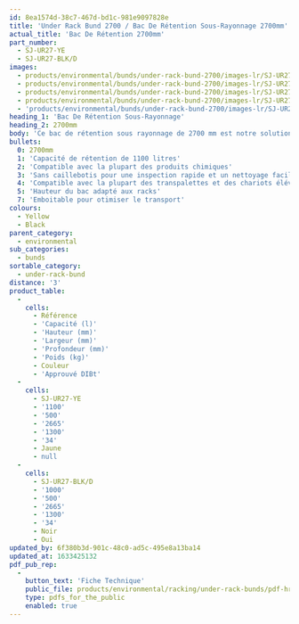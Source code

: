 ```yaml
---
id: 8ea1574d-38c7-467d-bd1c-981e9097828e
title: 'Under Rack Bund 2700 / Bac De Rétention Sous-Rayonnage 2700mm'
actual_title: 'Bac De Rétention 2700mm'
part_number:
  - SJ-UR27-YE
  - SJ-UR27-BLK/D
images:
  - products/environmental/bunds/under-rack-bund-2700/images-lr/SJ-UR27-YE_03.jpg
  - products/environmental/bunds/under-rack-bund-2700/images-lr/SJ-UR27-YE_02.jpg
  - products/environmental/bunds/under-rack-bund-2700/images-lr/SJ-UR27-BK.D_01.jpg
  - products/environmental/bunds/under-rack-bund-2700/images-lr/SJ-UR27-YE_04.jpg
  - 'products/environmental/bunds/under-rack-bund-2700/images-lr/SJ-UR27-BK,D_02.jpg'
heading_1: 'Bac De Rétention Sous-Rayonnage'
heading_2: 2700mm
body: 'Ce bac de rétention sous rayonnage de 2700 mm est notre solution de rétention indispensable lorsque des liquides ou produits dangereux sont stockés sur des racks.'
bullets:
  0: 2700mm
  1: 'Capacité de rétention de 1100 litres'
  2: 'Compatible avec la plupart des produits chimiques'
  3: 'Sans caillebotis pour une inspection rapide et un nettoyage facile'
  4: 'Compatible avec la plupart des transpalettes et des chariots élévateurs'
  5: 'Hauteur du bac adapté aux racks'
  7: 'Emboitable pour otimiser le transport'
colours:
  - Yellow
  - Black
parent_category:
  - environmental
sub_categories:
  - bunds
sortable_category:
  - under-rack-bund
distance: '3'
product_table:
  -
    cells:
      - Référence
      - 'Capacité (l)'
      - 'Hauteur (mm)'
      - 'Largeur (mm)'
      - 'Profondeur (mm)'
      - 'Poids (kg)'
      - Couleur
      - 'Approuvé DIBt'
  -
    cells:
      - SJ-UR27-YE
      - '1100'
      - '500'
      - '2665'
      - '1300'
      - '34'
      - Jaune
      - null
  -
    cells:
      - SJ-UR27-BLK/D
      - '1000'
      - '500'
      - '2665'
      - '1300'
      - '34'
      - Noir
      - Oui
updated_by: 6f380b3d-901c-48c0-ad5c-495e8a13ba14
updated_at: 1633425132
pdf_pub_rep:
  -
    button_text: 'Fiche Technique'
    public_file: products/environmental/racking/under-rack-bunds/pdf-hr/EV-URB-2700mm-TD_FR.pdf
    type: pdfs_for_the_public
    enabled: true
---
```

